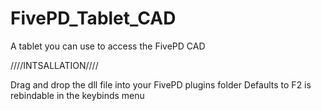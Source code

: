 # FivePD_Tablet_CAD
A tablet you can use to access the FivePD CAD


////INTSALLATION////

Drag and drop the dll file into your FivePD plugins folder
Defaults to F2 is rebindable in the keybinds menu
